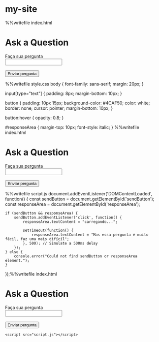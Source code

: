 # my-site
%%writefile index.html
<!DOCTYPE html>
<html>
<head>
    <title>Simple Question Form</title>
</head>
<body>
    <h1>Ask a Question</h1>
    <label for="questionInput">Faça sua pergunta</label><br>
    <input type="text" id="questionInput"><br><br>
    <button id="sendButton">Enviar pergunta</button>
    <p id="responseArea"></p>
</body>
</html> %%writefile style.css
body {
    font-family: sans-serif;
    margin: 20px;
}

input[type="text"] {
    padding: 8px;
    margin-bottom: 10px;
}

button {
    padding: 10px 15px;
    background-color: #4CAF50;
    color: white;
    border: none;
    cursor: pointer;
    margin-bottom: 10px;
}

button:hover {
    opacity: 0.8;
}

#responseArea {
    margin-top: 10px;
    font-style: italic;
}
%%writefile index.html
<!DOCTYPE html>
<html>
<head>
    <title>Simple Question Form</title>
    <link rel="stylesheet" href="style.css">
</head>
<body>
    <h1>Ask a Question</h1>
    <label for="questionInput">Faça sua pergunta</label><br>
    <input type="text" id="questionInput"><br><br>
    <button id="sendButton">Enviar pergunta</button>
    <p id="responseArea"></p>
</body>
</html> 
%%writefile script.js
document.addEventListener('DOMContentLoaded', function() {
    const sendButton = document.getElementById('sendButton');
    const responseArea = document.getElementById('responseArea');

    if (sendButton && responseArea) {
        sendButton.addEventListener('click', function() {
            responseArea.textContent = "carregando...";

            setTimeout(function() {
                responseArea.textContent = "Mas essa pergunta é muito fácil, faz uma mais difícil";
            }, 500); // Simulate a 500ms delay
        });
    } else {
        console.error("Could not find sendButton or responseArea element.");
    }
});%%writefile index.html
<!DOCTYPE html>
<html>
<head>
    <title>Simple Question Form</title>
    <link rel="stylesheet" href="style.css">
</head>
<body>
    <h1>Ask a Question</h1>
    <label for="questionInput">Faça sua pergunta</label><br>
    <input type="text" id="questionInput"><br><br>
    <button id="sendButton">Enviar pergunta</button>
    <p id="responseArea"></p>

    <script src="script.js"></script>
</body>
</html>
